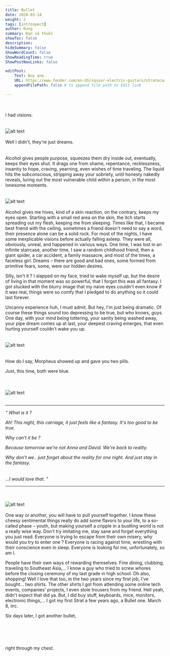 ```yaml
---
title: Bullet
date: 2020-03-14
weight: 2
tags: [introspect]
author: Dung
summary: Đạn và thuốc
showToc: false
description: 
hideSummary: false
ShowWordCount: false
ShowReadingTime: true
ShowPostNavLinks: false

editPost:
    Text: Buy one.
    URL: https://www.fender.com/en-US/squier-electric-guitars/stratocaster/bullet-stratocaster-ht-hss/0371005532.html
    appendFilePath: false # to append file path to Edit link

---
```

\
\
I had visions.
\
\
\
![alt text](ceil.png)
\
\
Well I didn't, they're just dreams.
\
\
\
Alcohol gives people purpose, squeezes them dry inside out, eventually, keeps their eyes shut. It drags one from shame, repentance, recklessness, insanity to hope, craving, yearning, even wishes of time traveling. The liquid hits the subconscious, stripping away your sobriety, until honesty nakedly reveals, luring out the most vulnerable child within a person, in the most lonesome moments. 
\
\
\
![alt text](vodka.png)
\
\
Alcohol gives me hives, kind of a skin reaction, on the contrary, keeps my eyes open. Starting with a small red area on the skin, the itch starts spreading out my flesh, keeping me from sleeping. Times like that, I became best friend with the ceiling, sometimes a friend doesn't need to say a word, their presence alone can be a solid rock. For most of the nights, I have some inexplicable visions before actually falling asleep. They were all, obviously, unreal, and happened in various ways. One time, I was lost in an infinite staircase, another time, I saw a random childhood friend, then a giant spider, a car accident, a family massacre, and most of the times, a faceless girl. Dreams – there are good and bad ones, some formed from primitive fears, some, were our hidden desires.

Silly, isn't it ? I slapped on my face, tried to wake myself up, but the desire of living in that moment was so powerful, that I forgot this was all fantasy. I got stucked with the blurry image that my naive eyes couldn't even know if it was real, things were so comfy that I pledged to do anything so it could last forever. 

Uncanny experience huh, I must admit. But hey, I'm just being dramatic. Of course these things sound too depressing to be true, but who knows, guys. One day, with your mind being tottering, your sanity being washed away, your pipe dream comes up at last, your deepest craving emerges, that even hurting yourself couldn't wake you up.
\
\
\
![alt text](light.png)
\
\
\
How do I say, Morpheus showed up and gave you two pills.

Just, this time, both were blue.
\
\
\
\
![alt text](areca.png)
\
​
___________________

*" What is it ?*

*Ah! This night, this carriage, it just feels like a fantasy. It's too good to be true.*

*Why can't it be ?*

*Because tomorrow we're not Anna and David. We're back to reality.*

*Why don't we.. just forget about the reality for one night. And just stay in the fantasy.*
\
\
\
*...I would love that. "*
​
___________________
\
\
![alt text](peephole.png)
\
\
One way or another, you will have to pull yourself together. I know these cheesy sentimental things really do add some flavors to your life, to a so-called phase – youth, but making yourself a cripple in a bustling world is not a really wise way. Don't try imitating me, stay sane and forget everything you just read. Everyone is trying to escape from their own misery, why would you try to enter one ? Everyone is racing against time, wrestling with their conscience even in sleep. Everyone is looking for me, unfortunately, so am I.

People have their own ways of rewarding themselves. Fine dining, clubbing, traveling to Southeast Asia,... I know a guy who tried to screw whores before the closing ceremony of my last grade in high school. Oh also, shopping! Well I love that too, in the two years since my first job, I’ve bought... two shirts. The other shirts I got from attending some online tech events, companies' projects, I even stole trousers from my friend. Hell yeah, didn't expect that did ya. But, I did buy stuff, keyboards, mice, monitors, electronic things,... I got my first Strat a few years ago, a Bullet one. March 8, iirc. 

Six days later, I got another bullet,
\
\
\
\
\
\
right through my chest.​
\
\
\
​
